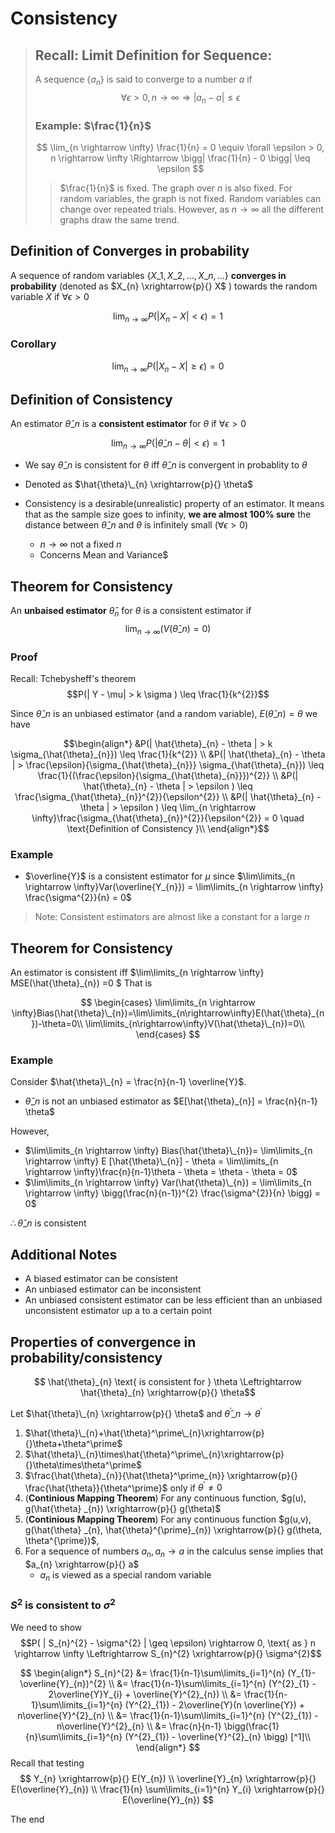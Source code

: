 # Consistency


> ## Recall: Limit Definition for Sequence: 
> A sequence $\{a_n\}$ is said to converge to a number $a$ if
> $$\forall \epsilon > 0, n \rightarrow \infty \Rightarrow | a_{n} -a| \leq \epsilon $$
> ### Example: $\frac{1}{n}$
> $$ \lim_{n \rightarrow \infty} \frac{1}{n} = 0 \equiv \forall \epsilon > 0, n \rightarrow \infty \Rightarrow  \bigg| \frac{1}{n} - 0 \bigg| \leq \epsilon $$
>> $\frac{1}{n}$ is fixed. The graph over $n$ is also fixed. 
>> For random variables, the graph is not fixed. Random variables can change over repeated trials. However, as $n \rightarrow \infty$ all the different graphs draw the same trend.

## Definition of Converges in probability
A sequence of random variables $\{X\_{1},X\_{2},...,X\_{n},... \}$ **converges in probability** (denoted as $X_{n} \xrightarrow{p}{} X$ ) towards the random variable $X$ if $\forall \epsilon > 0$

$$ \lim_{n \rightarrow \infty} P( |X_{n} - X| < \epsilon ) = 1 $$

### Corollary

$$\lim_{n \rightarrow \infty} P(|X_{n}- X| \geq \epsilon) = 0$$


## Definition of Consistency
An estimator  $\hat{\theta}\_{n}$ is a **consistent estimator** for $\theta$  if $\forall \epsilon > 0$

$$ \lim_{n \rightarrow \infty} P( |\hat{\theta}\_{n} - \theta| < \epsilon ) = 1 $$

* We say $\hat{\theta}\_{n}$ is consistent for $\theta$ iff $\hat{\theta}\_{n}$ is convergent in probablity to $\theta$
* Denoted as $\hat{\theta}\_{n} \xrightarrow{p}{} \theta$

* Consistency is a desirable(unrealistic) property of an estimator. It means that as the sample size goes to infinity, **we are almost 100% sure** the distance between $\hat{\theta}\_{n}$ and $\theta$ is infinitely small $(\forall \epsilon > 0)$
    * $n \rightarrow \infty$ not a fixed $n$
    * Concerns Mean and Variance$

## Theorem for Consistency

An **unbaised estimator** $\hat{\theta}_{n}$ for $\theta$ is a consistent estimator if
$$\lim_{n\rightarrow\infty}(V(\hat{\theta}\_{n})=0)$$

### Proof

Recall: Tchebysheff's theorem
$$P(| Y - \mu| >  k \sigma ) \leq \frac{1}{k^{2}}$$

Since $\hat{\theta}\_{n}$ is an unbiased estimator (and a random variable), $E(\hat{\theta}\_{n})=\theta$ we have 

```math
\begin{align*}
&P(| \hat{\theta}_{n} - \theta | > k \sigma_{\hat{\theta}_{n}}) \leq \frac{1}{k^{2}} \\
&P(| \hat{\theta}_{n} - \theta | > \frac{\epsilon}{\sigma_{\hat{\theta}_{n}}} \sigma_{\hat{\theta}_{n}}) \leq \frac{1}{(\frac{\epsilon}{\sigma_{\hat{\theta}_{n}}})^{2}} \\
&P(| \hat{\theta}_{n} - \theta | > \epsilon ) \leq \frac{\sigma_{\hat{\theta}_{n}}^{2}}{\epsilon^{2}} \\
&P(| \hat{\theta}_{n} - \theta | > \epsilon ) \leq \lim_{n \rightarrow \infty}\frac{\sigma_{\hat{\theta}_{n}}^{2}}{\epsilon^{2}} = 0 \quad \text{Definition of Consistency }\\ 
\end{align*}
```
### Example
* $\overline{Y}$ is a consistent estimator for $\mu$ since  $\lim\limits_{n \rightarrow \infty}Var(\overline{Y_{n}}) = \lim\limits_{n \rightarrow \infty} \frac{\sigma^{2}}{n} = 0$

> Note: Consistent estimators are almost like a constant for a large $n$
## Theorem for Consistency
An estimator is consistent iff $\lim\limits_{n \rightarrow \infty} MSE(\hat{\theta}\_{n}) =0 $ That is

$$
\begin{cases}
\lim\limits_{n \rightarrow \infty}Bias(\hat{\theta}\_{n})=\lim\limits_{n\rightarrow\infty}E(\hat{\theta}_{n})-\theta=0\\
\lim\limits_{n\rightarrow\infty}V(\hat{\theta}\_{n})=0\\
\end{cases}
$$

### Example

Consider $\hat{\theta}\_{n} = \frac{n}{n-1} \overline{Y}$.
* $\hat{\theta}\_{n}$ is not an unbiased estimator as $E[\hat{\theta}_{n}] = \frac{n}{n-1} \theta$ 

However, 
* $\lim\limits_{n \rightarrow \infty} Bias(\hat{\theta}\_{n})= \lim\limits_{n \rightarrow \infty} E [\hat{\theta}\_{n}] - \theta = \lim\limits_{n \rightarrow \infty}\frac{n}{n-1}\theta - \theta = \theta - \theta = 0$
* $\lim\limits_{n \rightarrow \infty} Var(\hat{\theta}\_{n}) = \lim\limits_{n \rightarrow \infty} \bigg(\frac{n}{n-1})^{2} \frac{\sigma^{2}}{n} \bigg) = 0$

$\therefore \hat{\theta}\_{n}$ is consistent 

## Additional Notes
* A biased estimator can be consistent
* An unbiased estimator can be inconsistent
* An unbiased consistent estimator can be less efficient than an unbiased unconsistent estimator up a to a certain point


## Properties of convergence in probability/consistency

$$ \hat{\theta}_{n} \text{ is consistent for } \theta \Leftrightarrow \hat{\theta}_{n} \xrightarrow{p}{} \theta$$

Let $\hat{\theta}\_{n} \xrightarrow{p}{} \theta$ and $\hat{\theta}^\prime\_{n} \rightarrow \theta^\prime$

1. $\hat{\theta}\_{n}+\hat{\theta}^\prime\_{n}\xrightarrow{p}{}\theta+\theta^\prime$
2. $\hat{\theta}\_{n}\times\hat{\theta}^\prime\_{n}\xrightarrow{p}{}\theta\times\theta^\prime$
3. $\frac{\hat{\theta}_{n}}{\hat{\theta}^\prime_{n}} \xrightarrow{p}{} \frac{\hat{\theta}}{\theta^\prime}$ only if $\theta^\prime \neq 0$
4. (**Continious Mapping Theorem**) For any continuous function, $g(u), g(\hat{\theta} _{n}) \xrightarrow{p}{} g(\theta)$
5. (**Continious Mapping Theorem**) For any continuous function $g(u,v), g(\hat{\theta} _{n}, \hat{\theta}^{\prime}_{n}) \xrightarrow{p}{} g(\theta, \theta^{\prime})$,
6. For a sequence of numbers $a_{n}, a_{n} \rightarrow a$ in the calculus sense implies that $a_{n} \xrightarrow{p}{} a$
    * $a_{n}$ is viewed as a special random variable 
### $S^{2}$ is consistent to $\sigma^{2}$
We need to show 
$$P( | S_{n}^{2} - \sigma^{2} | \geq \epsilon) \rightarrow 0, \text{ as } n \rightarrow \infty \Leftrightarrow S_{n}^{2} \xrightarrow{p}{} \sigma^{2}$$

$$
\begin{align*}
S_{n}^{2} &= \frac{1}{n-1}\sum\limits_{i=1}^{n} (Y_{1}- \overline{Y}_{n})^{2} \\
&= \frac{1}{n-1}\sum\limits_{i=1}^{n} (Y^{2}_{1} - 2\overline{Y}Y_{i} + \overline{Y}^{2}_{n}) \\
&= \frac{1}{n-1}\sum\limits_{i=1}^{n} (Y^{2}_{1}) - 2\overline{Y}(n \overline{Y}) + n\overline{Y}^{2}_{n} \\
&= \frac{1}{n-1}\sum\limits_{i=1}^{n} (Y^{2}_{1}) - n\overline{Y}^{2}_{n} \\
&= \frac{n}{n-1} \bigg(\frac{1}{n}\sum\limits_{i=1}^{n} (Y^{2}_{1}) - \overline{Y}^{2}_{n} \bigg) [^1]\\
\end{align*}
$$
Recall that testing
$$
Y_{n} \xrightarrow{p}{} E(Y_{n}) \\
\overline{Y}_{n} \xrightarrow{p}{} E(\overline{Y}_{n}) \\
\frac{1}{n} \sum\limits_{i=1}^{n} Y_{i} \xrightarrow{p}{} E(\overline{Y}_{n})
$$

The end

[^1]: fna